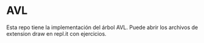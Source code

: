 # AVL

Esta repo tiene la implementación del árbol AVL.
Puede abrir los archivos de extension draw en repl.it con ejercicios.